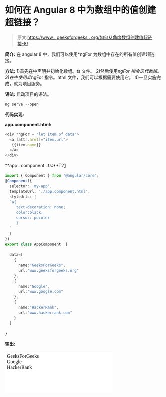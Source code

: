 # 如何在 Angular 8 中为数组中的值创建超链接？

> 原文:[https://www . geeksforgeeks . org/如何从角度数组创建值超链接-8/](https://www.geeksforgeeks.org/how-to-create-a-hyperlink-for-values-from-an-array-in-angular-8/)

**简介:**
在 angular 8 中，我们可以使用*ngFor 为数组中存在的所有值创建超链接。

**方法:**
1)首先在中声明并初始化数组。ts 文件。
2)然后使用*ngFor 指令迭代数组。
3)在中使用此*ngFor 指令。html 文件，我们可以根据需要使用它。
4)一旦实施完成，就为项目服务。

**语法:**
启动项目的语法。

```ts
ng serve --open
```

**代码实现:**

**app.component.html:**

```ts
<div *ngFor = "let item of data"> 
  <a [attr.href]="item.url">
   {{item.name}}
  </a>
</div>
```

**app . component . ts:**T2】

```ts
import { Component } from '@angular/core';
@Component({
  selector: 'my-app',
  templateUrl: './app.component.html',
  styleUrls: [ 
  `a{
     text-decoration: none;
     color:black;
     cursor: pointer
     }
  `
  ]
})
export class AppComponent  {

  data=[
    {
      name:"GeeksForGeeks",
      url:"www.geeksforgeeks.org"
    },
    {
      name:"Google",
      url:"www.google.com"
    },
    {
      name:"HackerRank",
      url:"www.hackerrank.com"
    }
  ]

}
```

**输出:**

![](img/986a0d1ab33724b28b2326763286ae07.png)